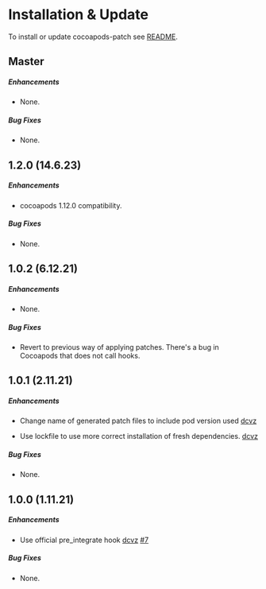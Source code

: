 # Installation & Update

To install or update cocoapods-patch see [README](https://github.com/DoubleSymmetry/cocoapods-patch).

## Master

##### Enhancements

* None.

##### Bug Fixes

* None.

## 1.2.0 (14.6.23)

##### Enhancements

* cocoapods 1.12.0 compatibility.

##### Bug Fixes

* None.

## 1.0.2 (6.12.21)

##### Enhancements

* None.

##### Bug Fixes

* Revert to previous way of applying patches. There's a bug in Cocoapods that does not call hooks.

## 1.0.1 (2.11.21)

##### Enhancements

* Change name of generated patch files to include pod version used
  [dcvz](https://github.com/dcvz)

* Use lockfile to use more correct installation of fresh dependencies.
  [dcvz](https://github.com/dcvz)

##### Bug Fixes

* None.

## 1.0.0 (1.11.21)

##### Enhancements

* Use official pre_integrate hook
  [dcvz](https://github.com/dcvz)
  [#7](https://github.com/DoubleSymmetry/cocoapods-patch/pull/7)

##### Bug Fixes

* None.
